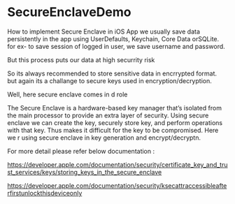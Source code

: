 # SecureEnclaveDemo
How to implement Secure Enclave in iOS App
we usually save data persistently in the app using UserDefaults, Keychain, Core Data orSQLite.
for ex- to save session of logged in user, we save username and password.

But this process puts our data at high securrity risk 

So its always recommended to store sensitive data in encrrypted format. but again its a challange to secure keys used in encryption/decryption.

Well, here secure enclave comes in d role 

The Secure Enclave is a hardware-based key manager that’s isolated from the main processor to provide an extra layer of security. Using secure enclave we can create the key, securely store key, and perform operations with that key. Thus makes it difficult for the key to be compromised. Here we r using secure enclave in key generation and encrypt/decryptn.



For more detail please refer below documentation : 

https://developer.apple.com/documentation/security/certificate_key_and_trust_services/keys/storing_keys_in_the_secure_enclave

https://developer.apple.com/documentation/security/ksecattraccessibleafterfirstunlockthisdeviceonly
